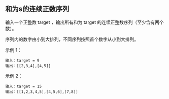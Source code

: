 ## 和为s的连续正数序列
输入一个正整数 target ，输出所有和为 target 的连续正整数序列（至少含有两个数）。

序列内的数字由小到大排列，不同序列按照首个数字从小到大排列。

 

示例 1：

```
输入：target = 9
输出：[[2,3,4],[4,5]]
```

示例 2：

```text
输入：target = 15
输出：[[1,2,3,4,5],[4,5,6],[7,8]]
```
